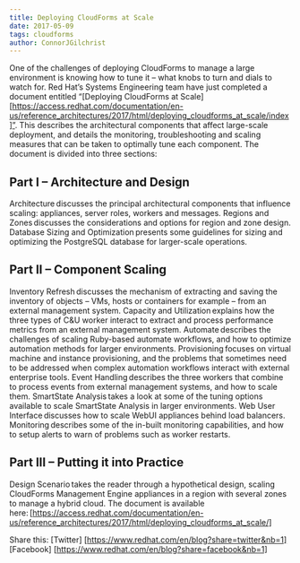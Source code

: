 ```yaml
---     
title: Deploying CloudForms at Scale 
date: 2017-05-09
tags: cloudforms
author: ConnorJGilchrist
---
```


One of the challenges of deploying CloudForms to manage a large environment is knowing how to tune it – what knobs to turn and dials to watch for.
Red Hat’s Systems Engineering team have just completed a document entitled “[Deploying CloudForms at Scale] [https://access.redhat.com/documentation/en-us/reference_architectures/2017/html/deploying_cloudforms_at_scale/index]”. This describes the architectural components that affect large-scale deployment, and details the monitoring, troubleshooting and scaling measures that can be taken to optimally tune each component.
The document is divided into three sections:

## Part I – Architecture and Design ##

Architecture discusses the principal architectural components that influence scaling: appliances, server roles, workers and messages.
Regions and Zones discusses the considerations and options for region and zone design.
Database Sizing and Optimization presents some guidelines for sizing and optimizing the PostgreSQL database for larger-scale operations.

## Part II – Component Scaling ##

Inventory Refresh discusses the mechanism of extracting and saving the inventory of objects – VMs, hosts or containers for example – from an external management system.
Capacity and Utilization explains how the three types of C&U worker interact to extract and process performance metrics from an external management system.
Automate describes the challenges of scaling Ruby-based automate workflows, and how to optimize automation methods for larger environments.
Provisioning focuses on virtual machine and instance provisioning, and the problems that sometimes need to be addressed when complex automation workflows interact with external enterprise tools.
Event Handling describes the three workers that combine to process events from external management systems, and how to scale them.
SmartState Analysis takes a look at some of the tuning options available to scale SmartState Analysis in larger environments.
Web User Interface discusses how to scale WebUI appliances behind load balancers.
Monitoring describes some of the in-built monitoring capabilities, and how to setup alerts to warn of problems such as worker restarts.

## Part III – Putting it into Practice ##

Design Scenario takes the reader through a hypothetical design, scaling CloudForms Management Engine appliances in a region with several zones to manage a hybrid cloud.
The document is available here: [https://access.redhat.com/documentation/en-us/reference_architectures/2017/html/deploying_cloudforms_at_scale/]

Share this:
[Twitter] [https://www.redhat.com/en/blog?share=twitter&nb=1]
[Facebook] [https://www.redhat.com/en/blog?share=facebook&nb=1]
